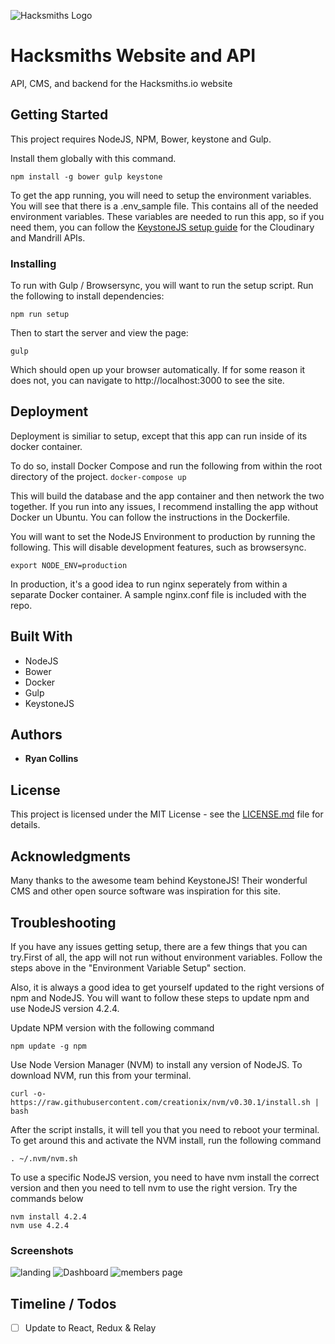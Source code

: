 ![Hacksmiths Logo](https://rawgit.com/teamhacksmiths/food-drivr-backend/master/.github/assets/hacksmiths-logo.png)

# Hacksmiths Website and API

API, CMS, and backend for the Hacksmiths.io website

## Getting Started

This project requires NodeJS, NPM, Bower, keystone and Gulp.

Install them globally with this command.
```
npm install -g bower gulp keystone
```

To get the app running, you will need to setup the environment variables.  You will see that there is a .env_sample file.  This contains all of the needed environment variables.  These variables are needed to run this app, so if you need them, you can follow the [KeystoneJS setup guide](http://keystonejs.com/docs/configuration/) for the Cloudinary and Mandrill APIs.

### Installing

To run with Gulp / Browsersync, you will want to run the setup script.
Run the following to install dependencies:
```
npm run setup
```

Then to start the server and view the page:
```
gulp
```
Which should open up your browser automatically.  If for some reason it does not, you can navigate to http://localhost:3000 to see the site.


## Deployment

Deployment is similiar to setup, except that this app can run inside of its docker container.

To do so, install Docker Compose and run the following from within the root directory of the project.
```docker-compose up ```

This will build the database and the app container and then network the two together.  If you run into any issues, I recommend installing the app without Docker un Ubuntu.  You can follow the instructions in the Dockerfile.

You will want to set the NodeJS Environment to production by running the following.  This will disable development features, such as browsersync.
```
export NODE_ENV=production
```

In production, it's a good idea to run nginx seperately from within a separate Docker container.  A sample nginx.conf file is included with the repo.  

## Built With

* NodeJS
* Bower
* Docker
* Gulp
* KeystoneJS

## Authors

* **Ryan Collins**

## License

This project is licensed under the MIT License - see the [LICENSE.md](LICENSE.md) file for details.  

## Acknowledgments
Many thanks to the awesome team behind KeystoneJS!  Their wonderful CMS and other open source software was inspiration for this site.

## Troubleshooting
If you have any issues getting setup, there are a few things that you can try.First of all, the app will not run without environment variables.  Follow the steps above in the "Environment Variable Setup" section.

Also, it is always a good idea to get yourself updated to the right versions of npm and NodeJS.  You will want to follow these steps to update npm and use NodeJS version 4.2.4.

Update NPM version with the following command
```
npm update -g npm
```

Use Node Version Manager (NVM) to install any version of NodeJS.
To download NVM, run this from your terminal.
```
curl -o- https://raw.githubusercontent.com/creationix/nvm/v0.30.1/install.sh | bash
```
After the script installs, it will tell you that you need to reboot your terminal.  To get around this and activate the NVM install, run the following command
```
. ~/.nvm/nvm.sh
```

To use a specific NodeJS version, you need to have nvm install the correct version and then you need to tell nvm to use the right version.  Try the commands below
```
nvm install 4.2.4
nvm use 4.2.4
```

### Screenshots
![landing](https://raw.githubusercontent.com/RyanCCollins/hacksmiths-website/master/Screen%20Shot%202016-06-05%20at%204.40.37%20PM_imac2013_front.png)
![Dashboard](https://raw.githubusercontent.com/RyanCCollins/hacksmiths-website/master/Screen%20Shot%202016-06-05%20at%204.41.03%20PM_imac2013_right.png)
![members page](https://raw.githubusercontent.com/RyanCCollins/hacksmiths-website/master/Screen%20Shot%202016-06-05%20at%204.40.48%20PM_imac2013_left.png)

## Timeline / Todos
* [ ] Update to React, Redux & Relay	

